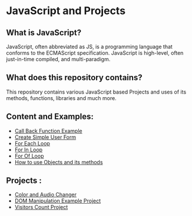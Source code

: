 # JavaScript and Projects

## What is JavaScript?
JavaScript, often abbreviated as JS, is a programming language that conforms to the ECMAScript specification. 
JavaScript is high-level, often just-in-time compiled, and multi-paradigm.

## What does this repository contains?
This repository contains various JavaScript based Projects and uses of its methods, functions, libraries and much more.

## Content and Examples:
- [Call Back Function Example](callBacks.js)
- [Create Simple User Form](userForm.js)
- [For Each Loop](for-Each_Loop.js)
- [For In Loop](for-In_and_for-Of.js)
- [For Of Loop](for-In_and_for-Of.js)
- [How to use Objects and its methods](objectMethods.js)


## Projects :
- [Color and Audio Changer](Color_Changer_Project/)
- [DOM Manipulation Example Project](DOM_Selectors/)
- [Visitors Count Project](Visitors_Count_Project/)





